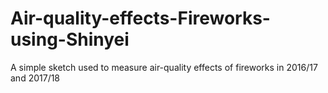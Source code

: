 # Air-quality-effects-Fireworks-using-Shinyei
A simple sketch used to measure air-quality effects of fireworks in 2016/17 and 2017/18 
